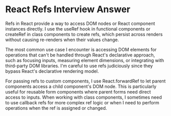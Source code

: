 # React Refs Interview Answer

Refs in React provide a way to access DOM nodes or React component instances directly. I use the useRef hook in functional components or createRef in class components to create refs, which persist across renders without causing re-renders when their values change.

The most common use case I encounter is accessing DOM elements for operations that can't be handled through React's declarative approach, such as focusing inputs, measuring element dimensions, or integrating with third-party DOM libraries. I'm careful to use refs judiciously since they bypass React's declarative rendering model.

For passing refs to custom components, I use React.forwardRef to let parent components access a child component's DOM node. This is particularly useful for reusable form components where parent forms need direct access to inputs. When working with class components, I sometimes need to use callback refs for more complex ref logic or when I need to perform operations when the ref is assigned or changed.